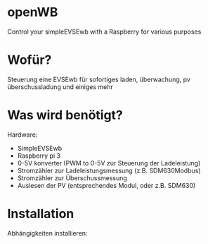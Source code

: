 # openWB
Control your simpleEVSEwb with a Raspberry for various purposes

# Wofür?
Steuerung eine EVSEwb für sofortiges laden, überwachung, pv überschussladung und einiges mehr


# Was wird benötigt?

Hardware:

- SimpleEVSEwb
- Raspberry pi 3
- 0-5V konverter (PWM to 0-5V zur Steuerung der Ladeleistung)
- Stromzähler zur Ladeleistungsmessung (z.B. SDM630Modbus)
- Stromzähler zur Überschussmessung
- Auslesen der PV (entsprechendes Modul, oder z.B. SDM630)

# Installation

Abhängigkeiten installieren:



